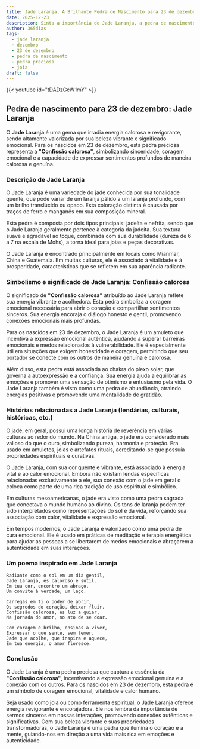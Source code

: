 ```yaml
---
title: Jade Laranja, A Brilhante Pedra de Nascimento para 23 de dezembro
date: 2025-12-23
description: Sinta a importância de Jade Laranja, a pedra de nascimento de 23 de dezembro que simboliza Confissão calorosa. Deixe que sua beleza e significado iluminem seu dia.
author: 365dias
tags:
  - jade laranja
  - dezembro
  - 23 de dezembro
  - pedra de nascimento
  - pedra preciosa
  - joia
draft: false
---
```


{{< youtube id="tDADzGcW1mY" >}}

## Pedra de nascimento para 23 de dezembro: Jade Laranja

O **Jade Laranja** é uma gema que irradia energia calorosa e revigorante, sendo altamente valorizada por sua beleza vibrante e significado emocional. Para os nascidos em 23 de dezembro, esta pedra preciosa representa a **"Confissão calorosa"**, simbolizando sinceridade, coragem emocional e a capacidade de expressar sentimentos profundos de maneira calorosa e genuína.

### Descrição de Jade Laranja

O Jade Laranja é uma variedade do jade conhecida por sua tonalidade quente, que pode variar de um laranja pálido a um laranja profundo, com um brilho translúcido ou opaco. Esta coloração distinta é causada por traços de ferro e manganês em sua composição mineral.

Esta pedra é composta por dois tipos principais: jadeíta e nefrita, sendo que o Jade Laranja geralmente pertence à categoria da jadeíta. Sua textura suave e agradável ao toque, combinada com sua durabilidade (dureza de 6 a 7 na escala de Mohs), a torna ideal para joias e peças decorativas.

O Jade Laranja é encontrado principalmente em locais como Mianmar, China e Guatemala. Em muitas culturas, ele é associado à vitalidade e à prosperidade, características que se refletem em sua aparência radiante.

### Simbolismo e significado de Jade Laranja: Confissão calorosa

O significado de **"Confissão calorosa"** atribuído ao Jade Laranja reflete sua energia vibrante e acolhedora. Esta pedra simboliza a coragem emocional necessária para abrir o coração e compartilhar sentimentos sinceros. Sua energia encoraja o diálogo honesto e gentil, promovendo conexões emocionais mais profundas.

Para os nascidos em 23 de dezembro, o Jade Laranja é um amuleto que incentiva a expressão emocional autêntica, ajudando a superar barreiras emocionais e medos relacionados à vulnerabilidade. Ele é especialmente útil em situações que exigem honestidade e coragem, permitindo que seu portador se conecte com os outros de maneira genuína e calorosa.

Além disso, esta pedra está associada ao chakra do plexo solar, que governa a autoexpressão e a confiança. Sua energia ajuda a equilibrar as emoções e promover uma sensação de otimismo e entusiasmo pela vida. O Jade Laranja também é visto como uma pedra de abundância, atraindo energias positivas e promovendo uma mentalidade de gratidão.

### Histórias relacionadas a Jade Laranja (lendárias, culturais, históricas, etc.)

O jade, em geral, possui uma longa história de reverência em várias culturas ao redor do mundo. Na China antiga, o jade era considerado mais valioso do que o ouro, simbolizando pureza, harmonia e proteção. Era usado em amuletos, joias e artefatos rituais, acreditando-se que possuía propriedades espirituais e curativas.

O Jade Laranja, com sua cor quente e vibrante, está associado à energia vital e ao calor emocional. Embora não existam lendas específicas relacionadas exclusivamente a ele, sua conexão com o jade em geral o coloca como parte de uma rica tradição de uso espiritual e simbólico.

Em culturas mesoamericanas, o jade era visto como uma pedra sagrada que conectava o mundo humano ao divino. Os tons de laranja podem ter sido interpretados como representações do sol e da vida, reforçando sua associação com calor, vitalidade e expressão emocional.

Em tempos modernos, o Jade Laranja é valorizado como uma pedra de cura emocional. Ele é usado em práticas de meditação e terapia energética para ajudar as pessoas a se libertarem de medos emocionais e abraçarem a autenticidade em suas interações.

### Um poema inspirado em Jade Laranja

```
Radiante como o sol em um dia gentil,  
Jade Laranja, és caloroso e sutil.  
Em tua cor, encontro um abraço,  
Um convite à verdade, um laço.  

Carregas em ti o poder de abrir,  
Os segredos do coração, deixar fluir.  
Confissão calorosa, és luz a guiar,  
Na jornada do amor, no ato de se doar.  

Com coragem e brilho, ensinas a viver,  
Expressar o que sente, sem temer.  
Jade que acolhe, que inspira e aquece,  
Em tua energia, o amor floresce.
```

### Conclusão

O Jade Laranja é uma pedra preciosa que captura a essência da **"Confissão calorosa"**, incentivando a expressão emocional genuína e a conexão com os outros. Para os nascidos em 23 de dezembro, esta pedra é um símbolo de coragem emocional, vitalidade e calor humano.

Seja usado como joia ou como ferramenta espiritual, o Jade Laranja oferece energia revigorante e encorajadora. Ele nos lembra da importância de sermos sinceros em nossas interações, promovendo conexões autênticas e significativas. Com sua beleza vibrante e suas propriedades transformadoras, o Jade Laranja é uma pedra que ilumina o coração e a mente, guiando-nos em direção a uma vida mais rica em emoções e autenticidade.